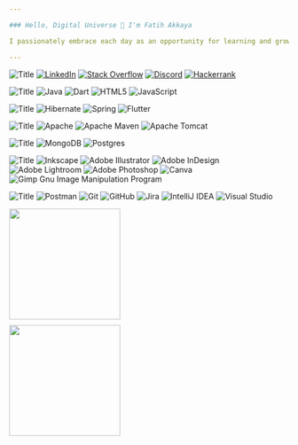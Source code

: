 ```yaml
---

### Hello, Digital Universe 👋 I'm Fatih Akkaya

I passionately embrace each day as an opportunity for learning and growth.

---
```





![Title](https://img.shields.io/badge/SOCIALS:-EFB036?style=for-the-badge)
[![LinkedIn](https://img.shields.io/badge/LinkedIn-1F509A.svg?style=for-the-badge&logo=linkedin&logoColor=white)](https://linkedin.com/in/fatihakkaya) 
[![Stack Overflow](https://img.shields.io/badge/-Stackoverflow-1F509A?style=for-the-badge&logo=stack-overflow&logoColor=white)](https://stackoverflow.com/users/21657253) 
[![Discord](https://img.shields.io/badge/Discord-1F509A.svg?style=for-the-badge&logo=discord&logoColor=white)](https://discord.com/channels/fatihakkaya#9789) 
[![Hackerrank](https://img.shields.io/badge/Hackerrank-1F509A.svg?style=for-the-badge&logo=hackerrank&logoColor=white)](https://www.hackerrank.com/akkaya064?hr_r=1) 


![Title](https://img.shields.io/badge/LANGUAGES:-EFB036.svg?style=for-the-badge)
![Java](https://img.shields.io/badge/java-640D5F.svg?style=for-the-badge&logo=java&logoColor=white) 
![Dart](https://img.shields.io/badge/dart-640D5F.svg?style=for-the-badge&logo=dart&logoColor=white) 
![HTML5](https://img.shields.io/badge/html5-640D5F.svg?style=for-the-badge&logo=html5&logoColor=white) 
![JavaScript](https://img.shields.io/badge/javascript-640D5F.svg?style=for-the-badge&logo=javascript&logoColor=white)


![Title](https://img.shields.io/badge/FRAMEWORKS_PLATFORMS_LIBRARIES:-EFB036.svg?style=for-the-badge) 
![Hibernate](https://img.shields.io/badge/Hibernate-1F509A?style=for-the-badge&logo=Hibernate&logoColor=white) 
![Spring](https://img.shields.io/badge/spring-1F509A.svg?style=for-the-badge&logo=spring&logoColor=white) 
![Flutter](https://img.shields.io/badge/Flutter-1F509A.svg?style=for-the-badge&logo=Flutter&logoColor=white)


![Title](https://img.shields.io/badge/SERVERS:-EFB036.svg?style=for-the-badge)
![Apache](https://img.shields.io/badge/apache-640D5F.svg?style=for-the-badge&logo=apache&logoColor=white) 
![Apache Maven](https://img.shields.io/badge/Apache%20Maven-640D5F.svg?style=for-the-badge&logo=Apache%20Maven&logoColor=white) 
![Apache Tomcat](https://img.shields.io/badge/apache%20tomcat-640D5F.svg?style=for-the-badge&logo=apache-tomcat&logoColor=white) 


![Title](https://img.shields.io/badge/DATABASES:-EFB036.svg?style=for-the-badge) 
![MongoDB](https://img.shields.io/badge/MongoDB-1F509A.svg?style=for-the-badge&logo=mongodb&logoColor=white) 
![Postgres](https://img.shields.io/badge/postgres-1F509A.svg?style=for-the-badge&logo=postgresql&logoColor=white)


![Title](https://img.shields.io/badge/DESIGN:-EFB036.svg?style=for-the-badge)
![Inkscape](https://img.shields.io/badge/Inkscape-640D5F?style=for-the-badge&logo=inkscape&logoColor=white)
![Adobe Illustrator](https://img.shields.io/badge/adobeillustrator-640D5F.svg?style=for-the-badge&logo=adobeillustrator&logoColor=white) 
![Adobe InDesign](https://img.shields.io/badge/Adobe%20InDesign-640D5F?style=for-the-badge&logo=adobeindesign&logoColor=white) 
![Adobe Lightroom](https://img.shields.io/badge/Adobe%20Lightroom-640D5F.svg?style=for-the-badge&logo=Adobe%20Lightroom&logoColor=white) 
![Adobe Photoshop](https://img.shields.io/badge/adobephotoshop-640D5F.svg?style=for-the-badge&logo=adobephotoshop&logoColor=white) 
![Canva](https://img.shields.io/badge/Canva-640D5F.svg?style=for-the-badge&logo=Canva&logoColor=white) 
![Gimp Gnu Image Manipulation Program](https://img.shields.io/badge/Gimp-640D5F?style=for-the-badge&logo=gimp&logoColor=white) 


![Title](https://img.shields.io/badge/OTHER:-EFB036.svg?style=for-the-badge)
![Postman](https://img.shields.io/badge/Postman-1F509A.svg?style=for-the-badge&logo=postman&logoColor=white) 
![Git](https://img.shields.io/badge/git-1F509A.svg?style=for-the-badge&logo=git&logoColor=white) 
![GitHub](https://img.shields.io/badge/github-1F509A.svg?style=for-the-badge&logo=github&logoColor=white) 
![Jira](https://img.shields.io/badge/jira-1F509A.svg?style=for-the-badge&logo=jira&logoColor=white) 
![IntelliJ IDEA](https://img.shields.io/badge/IntelliJIDEA-1F509A.svg?style=for-the-badge&logo=intellij-idea&logoColor=white) 
![Visual Studio](https://img.shields.io/badge/Visual%20Studio-1F509A.svg?style=for-the-badge&logo=visual-studio&logoColor=white) 


<div style="display: flex; flex-direction: column; gap: 10px;">
  <img src="https://github-readme-stats.vercel.app/api?username=akkaya64&theme=slateorange&hide_border=true&include_all_commits=false&count_private=false&bg_color=1F509A&title_color=FFFFFF&text_color=FFFFFF&icon_color=FFFFFF" style="height: 200px;">
  <img src="https://github-readme-stats.vercel.app/api/top-langs/?username=akkaya64&theme=slateorange&hide_border=true&include_all_commits=false&count_private=false&layout=compact&bg_color=640D5F&title_color=FFFFFF&text_color=FFFFFF&icon_color=FFFFFF" style="height: 200px;">
</div>













